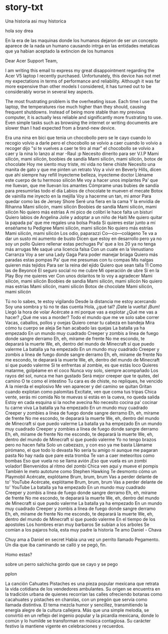 # story-txt

Una historia asi muy historica

hola soy drea



En la era de las maquinas donde los humanos dejaron de ser un concepto aparece de la nada un humano causando intrga en las entidades metalicas que ya habian aceptado la extincion de los humanos


Dear Acer Support Team,

I am writing this email to express my great disappointment regarding the Acer V5 laptop I recently purchased. Unfortunately, this device has not met my expectations in terms of performance and reliability. Although it was far more expensive than other models I considered, it has turned out to be considerably worse in several key aspects.

The most frustrating problem is the overheating issue. Each time I use the laptop, the temperatures rise much higher than they should, causing frequent shutdowns. Instead of being more stable than my previous computer, it is actually less reliable and significantly more frustrating to use. Even simple tasks such as browsing the internet or writing documents are slower than I had expected from a brand-new device.

Era una nina en bici que tenia un chocobollo pero se le cayo
cuando lo recogio volvio a darle pero el chocobollo se volvio a caer
cuando lo volvio a recoger dijo "si te vuelves a caer te tiro al mar"
el chocobollo se volvio a caer y la nina lo lanzo al mar
-Raul :p
Necesito dinerito para ser V.I.P
Mami silicón, mami silicón, boobies de sandía
Mami silicón, mami silicón, botox de chocolate
Hoy me siento muy triste, mi vida no tiene chiste
Necesito una manita de gato y que me pinten un retrato
Voy a vivir en Beverly Hills, dicen que ahí siempre hay refill
Inyecteme belleza, inyecteme doctor
Lléname este cuerpo de tu hermoso silicón
Me voy a hacer unos implantes
Pa' que me lluevan, que me lluevan los amantes
Cómprame unas bubies de sandía para presumirlas todo el día
Labios de chocolate te mueven el mecate
Botox de vainilla me inyecto en la mejilla
Voy a hacerme un tan, mi amor
Para quedar como las de Jersey Shore
Seré una fiera en la cama
Y la envidia de Rihanna
Mami silicón, mami silicón
Boobies de sandía
Mami silicón, mami silicón
No quiero más estrías
A mi pico de colibrí le hace falta un bisturí
Quiero labios de Angelina Jolie y adoptar a un niño de Haití
Me quiero quitar la papada pa' que me regales una bolsa Prada
Si quieres estar junto a mí enséñame tu Pedigree
Mami silicón, mami silicón
No quiero más estrías
Mami silicón, mami silicón
Los odio, paparazzi
Co—co—colágeno
Te va a dar un susto mi aumento de busto
Dicen que estoy en desarrollo pero ya no soy un pollo
Quiero rellenar estas pechugas
Pa' que a los 20 ya no tenga más arrugas
Me saqué una licencia falsa
Con un cuate en la Venustiano Carranza
Voy a ser una Lady Gaga
Para poder manejar briaga
Quiero más paradas estas pompas
Pa' que me presumas con tu compas
Mis nalgas quieren más tejidos
Para ser la reina del ejido
Quiero que sean talla 11
Como las de Beyoncé
El seguro social no me cubre
Mi operación de ubre
Si en la Play Boy me quieres ver
Con unos dolaritos te lo voy a agradecer
Mami silicón, mami silicón
Boobies de sandia
Mami silicón, mami silicón
No quiero mas estrías
Mami silicón, mami silicón
Botox de chocolate
Mami silicón, mami silicón

Tú no lo sabes, te estoy vigilando Desde la distancia me estoy acercando Soy una sombra y tú no te das cuenta Hola, ¿qué tal? ¡Date la vuelta! ¡Bum! Llegó la hora de volar Acércate a mí porque vas a explotar ¿Qué me vas a hacer? ¿Qué me vas a morder? Todo el mundo que me ve solo sabe correr Vacas, caballos, pollos y ovejas Quiero cenar tu cabeza en bandeja Mira cómo tu cuerpo se aleja Se han acabado las quejas La batalla ya ha empezado En un mundo muy cuadrado Creeper y zombis a línea de fuego donde sangre derramo Eh, eh, mírame de frente No me escondo, te deparará la muerte We, eh, dentro del mundo de Minecraft sí que puedo valerme La batalla ya ha empezado En un mundo muy cuadrado Creeper y zombis a línea de fuego donde sangre derramo Eh, eh, mírame de frente No me escondo, te deparará la muerte We, eh, dentro del mundo de Minecraft sí que puedo valerme Si te enfrentas al zombie, es que estás loco Quieres matarme, golpéame en el coco Nunca voy solo, siempre acompañado Los rayos del sol, nunca me han gustado Será mejor creeper que te quites, del camino O te como el intestino Tu cara es de chiste, no repliques, he vencido A la mierda el explosivo Me ven aparecer y del camino se quitan Gritan cuando explotan como palomitas Excítate, ven que coma tus tripas Chica vente, serás mi comida No te muevas si estás en la cueva, no queda salida Estoy en cada esquina si la noche avecina No necesito cocina pa' cocinar tu carne viva La batalla ya ha empezado En un mundo muy cuadrado Creeper y zombies a línea de fuego donde sangre derramo Eh, eh, mírame de frente No me escondo, te deparará la muerte We, eh, dentro del mundo de Minecraft sí que puedo valerme La batalla ya ha empezado En un mundo muy cuadrado Creeper y zombies a línea de fuego donde sangre derramo Eh, eh, mírame de frente No me escondo, te deparará la muerte We, eh, dentro del mundo de Minecraft sí que puedo valerme Yo no tengo brazos pero no hacen falta Solo un cabezazo, y con eso ya me basta Llámame pirómano, el que todo lo devasta No sería tu amigo ni aunque me pagaran pasta No hay nada que pare esta tromba Te van a caer meteoritos como bombas Eso que vuela no se llama avión ¡Eso que vuela es un zombi volador! Bienvenidos al ritmo del zombi Chica ven aquí y mueve el pompis También le meto autotune como Stephen Hawking Te desmonto cómo un Playmobil Acércate, explótame Brum, brum, brum Vas a perder delante de to' YouTube Acércate, explótame Brum, brum, brum Vas a perder delante de to' YouTube La batalla ya ha empezado En un mundo muy cuadrado Creeper y zombis a línea de fuego donde sangre derramo Eh, eh, mírame de frente No me escondo, te deparará la muerte We, eh, dentro del mundo de Minecraft si que puedo valerme La batalla ya ha empezado En un mundo muy cuadrado Creeper y zombis a línea de fuego donde sangre derramo Eh, eh, mírame de frente No me escondo, te deparará la muerte We, eh, dentro del mundo de Minecraft sí que puedo valerme
En el tiempo de los apostoles
Los hombres eran muy barbaros
Se subían a los arboles
Se comían a los pajaros
hola, esta muy padre la historia
Te amo Daniel - Chava

Chuy ama a Daniel en secret
Habia una vez un perrito llamado Pegamento. Un dia que iba caminando se calló y se pegό, fin.

Homo estas?

sobre un perro salchicha gordo que se cayo y se pego

pplon

La canción Cahuates Pistaches es una pieza popular mexicana que retrata la vida cotidiana de los vendedores ambulantes. Su origen se encuentra en la tradición urbana de quienes recorrían las calles ofreciendo botanas como cacahuates y pistaches en charolas, con un pregón que servía como llamada distintiva. El tema mezcla humor y sencillez, transmitiendo la energía alegre de la cultura callejera. Más que una simple melodía, se convirtió en un reflejo del ingenio popular y la picardía mexicana, donde lo común y lo humilde se transforman en música contagiosa. Su carácter festivo la mantiene vigente en celebraciones y recuerdos.